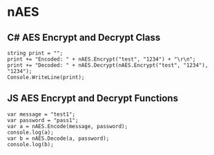 # nAES
## C# AES Encrypt and Decrypt Class

```
string print = "";
print += "Encoded: " + nAES.Encrypt("test", "1234") + "\r\n";
print += "Decoded: " + nAES.Decrypt(nAES.Encrypt("test", "1234"), "1234");
Console.WriteLine(print);
```

## JS AES Encrypt and Decrypt Functions
```
var message = "test1";
var password = "pass1";
var a = nAES.Encode(message, password);
console.log(a);
var b = nAES.Decode(a, password);
console.log(b);
```
